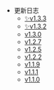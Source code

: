 <!-- #/zh-cn/update-log/readme.md -->
* 更新日志
  * [✨v1.3.3](https://sakurafeiyu.top/docs/#/zh-cn/update-log/v1.3.3.md)
  * [✨v1.3.2](https://sakurafeiyu.top/docs/#/zh-cn/update-log/v1.3.2.md)
  * [v1.3.0](https://sakurafeiyu.top/docs/#/zh-cn/update-log/v1.3.0.md)
  * [v1.2.7](https://sakurafeiyu.top/docs/#/zh-cn/update-log/v1.2.7.md)
  * [v1.2.5](https://sakurafeiyu.top/docs/#/zh-cn/update-log/v1.2.5.md)
  * [v1.2.2](https://sakurafeiyu.top/docs/#/zh-cn/update-log/v1.2.2.md)
  * [v1.1.9](https://sakurafeiyu.top/docs/#/zh-cn/update-log/v1.1.9.md)
  * [v1.1.1](https://sakurafeiyu.top/docs/#/zh-cn/update-log/v1.1.1.md)
  * [v1.1.0](https://sakurafeiyu.top/docs/#/zh-cn/update-log/v1.1.0.md)